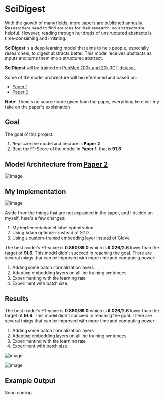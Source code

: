 # SciDigest

With the growth of many fields, more papers are published annually. Researchers need to find sources for their research, so abstracts are helpful. However, reading through hundreds of unstructured abstracts is time-consuming and irritating.

**SciDigest** is a deep learning model that aims to help people, especially researchers, to digest abstracts better. This model receives abstracts as inputs and turns them into a structured abstract.

**SciDigest** will be trained on [PubMed 200k and 20k RCT dataset](https://github.com/Franck-Dernoncourt/pubmed-rct).

Some of the model architecture will be referenced and based on:
* [Paper 1](https://arxiv.org/pdf/1710.06071.pdf)
* [Paper 2](https://arxiv.org/pdf/1612.05251.pdf)

**Note:** There's no source code given from the paper, everything here will my take on the paper's explaination

## Goal
The goal of this project:
1. Replicate the model architecture in **Paper 2**
2. Beat the F1-Score of the model in **Paper 1**, that is **91.6**

## Model Architecture from [Paper 2](https://arxiv.org/pdf/1612.05251.pdf)

![image](https://drive.google.com/uc?export=view&id=1237sz70ncTkzRxKoIufBSh3Q-xkUcuHt)

## My Implementation
![image](https://drive.google.com/uc?export=view&id=11XziiCR8e1CGwj_ecwCiuOJN_t_rvUcS)

Aside from the things that are not explained in the paper, and I decide on myself, here's a few changes:
1. My implementation of label optimization
2. Using Adam optimizer instead of SGD
3. Using a custom-trained embedding layer instead of GloVe


The best model's F1-score is **0.890/89.0** which is **0.026/2.6** lower than the target of **91.6**. This model didn't succeed in reaching the goal. There are several things that can be improved with more time and computing power:
1. Adding some batch normalization layers
2. Adapting embedding layers on all the training sentences
3. Experimenting with the learning rate
4. Experiment with batch size.

## Results
The best model's F1-score is **0.890/89.0** which is **0.026/2.6** lower than the target of **91.6**. This model didn't succeed in reaching the goal. There are several things that can be improved with more time and computing power:
1. Adding some batch normalization layers
2. Adapting embedding layers on all the training sentences
3. Experimenting with the learning rate
4. Experiment with batch size.

![image](https://drive.google.com/uc?export=view&id=1-4-U0t7Q6zCS-YroKJCkIiSGo0yINlbD)

![image](https://drive.google.com/uc?export=view&id=1-4tpBMgiPMCTqIhPYcaTZNJixcn9mtHl)

## Example Output
Soon coming
